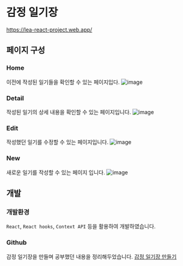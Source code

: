 # 감정 일기장
https://lea-react-project.web.app/

## 페이지 구성
### Home
이전에 작성된 일기들을 확인할 수 있는 페이지입다.
![image](https://user-images.githubusercontent.com/37495515/215026355-b8b27abd-ccc2-48f9-b62b-0bd2b6095092.png)

### Detail
작성된 일기의 상세 내용을 확인할 수 있는 페이지입니다.
![image](https://user-images.githubusercontent.com/37495515/215026321-22599c61-5464-47d5-8943-0d20b4640da8.png)


### Edit
작성했던 일기를 수정할 수 있는 페이지입니다.
![image](https://user-images.githubusercontent.com/37495515/215026264-a39d3716-f35f-4de9-9481-b73179afe539.png)


### New
새로운 일기를 작성할 수 있는 페이지 입니다.
![image](https://user-images.githubusercontent.com/37495515/215026396-d9580230-8551-4e2f-b981-88c33a7266ce.png)


## 개발
### 개발환경
`React`, `React hooks`, `Context API` 등을 활용하여 개발하였습니다.

### Github
감정 일기장을 만들며 공부했던 내용을 정리해두었습니다.
[감정 일기장 만들기](https://github.com/lea-hwang/React_Study/tree/master/%ED%95%9C%EC%9E%85%20%ED%81%AC%EA%B8%B0%EB%A1%9C%20%EC%9E%98%EB%9D%BC%20%EB%A8%B9%EB%8A%94%20%EB%A6%AC%EC%95%A1%ED%8A%B8/%EB%A6%AC%EC%95%A1%ED%8A%B8%20%EC%8B%A4%EC%A0%84%20%ED%94%84%EB%A1%9C%EC%A0%9D%ED%8A%B8%20-%20%EA%B0%90%EC%A0%95%20%EC%9D%BC%EA%B8%B0%EC%9E%A5%20%EB%A7%8C%EB%93%A4%EA%B8%B0)
